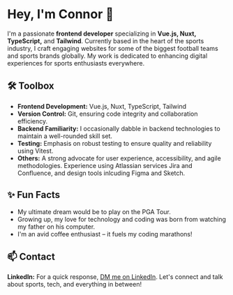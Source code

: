 # Hey, I'm Connor 👋

I'm a passionate **frontend developer** specializing in **Vue.js, Nuxt, TypeScript,** and **Tailwind**. Currently based in the heart of the sports industry, I craft engaging websites for some of the biggest football teams and sports brands globally. My work is dedicated to enhancing digital experiences for sports enthusiasts everywhere.

## 🛠 Toolbox
- **Frontend Development:** Vue.js, Nuxt, TypeScript, Tailwind
- **Version Control:** Git, ensuring code integrity and collaboration efficiency.
- **Backend Familiarity:** I occasionally dabble in backend technologies to maintain a well-rounded skill set.
- **Testing:** Emphasis on robust testing to ensure quality and reliability using Vitest.
- **Others:** A strong advocate for user experience, accessibility, and agile methodologies. Experience using Atlassian services Jira and Confluence, and design tools inlcuding Figma and Sketch.

## ✨ Fun Facts
- My ultimate dream would be to play on the PGA Tour.
- Growing up, my love for technology and coding was born from watching my father on his computer.
- I'm an avid coffee enthusiast – it fuels my coding marathons!

## 📫 Contact
**LinkedIn:** For a quick response, [DM me on LinkedIn](https://www.linkedin.com/in/connor-deane-524483168). Let's connect and talk about sports, tech, and everything in between!
